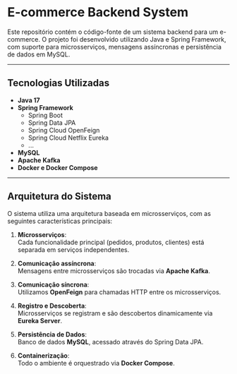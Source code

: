 # E-commerce Backend System

Este repositório contém o código-fonte de um sistema backend para um e-commerce. O projeto foi desenvolvido utilizando Java e Spring Framework, com suporte para microsserviços, mensagens assíncronas e persistência de dados em MySQL.

---

## Tecnologias Utilizadas

- **Java 17**  
- **Spring Framework**  
  - Spring Boot  
  - Spring Data JPA  
  - Spring Cloud OpenFeign  
  - Spring Cloud Netflix Eureka
  - ...  
- **MySQL**  
- **Apache Kafka**  
- **Docker e Docker Compose**  

---

## Arquitetura do Sistema

O sistema utiliza uma arquitetura baseada em microsserviços, com as seguintes características principais:

1. **Microsserviços**:  
   Cada funcionalidade principal (pedidos, produtos, clientes) está separada em serviços independentes.

2. **Comunicação assíncrona**:  
   Mensagens entre microsserviços são trocadas via **Apache Kafka**.

3. **Comunicação síncrona**:  
   Utilizamos **OpenFeign** para chamadas HTTP entre os microsserviços.

4. **Registro e Descoberta**:  
   Microsserviços se registram e são descobertos dinamicamente via **Eureka Server**.

5. **Persistência de Dados**:  
   Banco de dados **MySQL**, acessado através do Spring Data JPA.

6. **Containerização**:  
   Todo o ambiente é orquestrado via **Docker Compose**.
